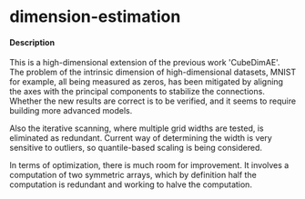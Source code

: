 # dimension-estimation


#### Description

This is a high-dimensional extension of the previous work 'CubeDimAE'. The problem of the intrinsic dimension of high-dimensional datasets, MNIST for example, all being measured as zeros, has been mitigated by aligning the axes with the principal components to stabilize the connections. Whether the new results are correct is to be verified, and it seems to require building more advanced models.

Also the iterative scanning, where multiple grid widths are tested, is eliminated as redundant. Current way of determining the width is very sensitive to outliers, so quantile-based scaling is being considered.

In terms of optimization, there is much room for improvement. It involves a computation of two symmetric arrays, which by definition half the computation is redundant and working to halve the computation.

